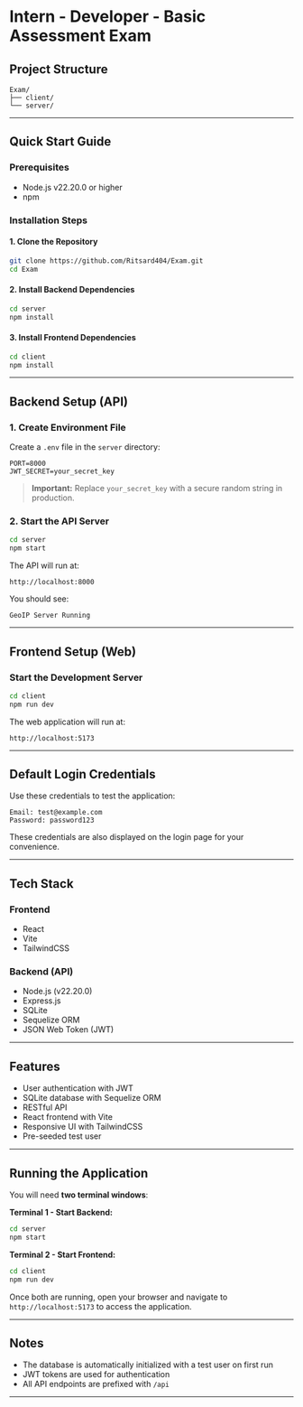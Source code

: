 # Intern - Developer - Basic Assessment Exam

## Project Structure

```
Exam/
├── client/          
└── server/         
```

---

## Quick Start Guide

### Prerequisites

- Node.js v22.20.0 or higher
- npm

### Installation Steps

#### 1. Clone the Repository

```bash
git clone https://github.com/Ritsard404/Exam.git
cd Exam
```

#### 2. Install Backend Dependencies

```bash
cd server
npm install
```

#### 3. Install Frontend Dependencies

```bash
cd client
npm install
```

---

## Backend Setup (API)

### 1. Create Environment File

Create a `.env` file in the `server` directory:

```env
PORT=8000
JWT_SECRET=your_secret_key
```

> **Important:** Replace `your_secret_key` with a secure random string in production.

### 2. Start the API Server

```bash
cd server
npm start
```

The API will run at:

```
http://localhost:8000
```

You should see:

```
GeoIP Server Running
```

---

## Frontend Setup (Web)

### Start the Development Server

```bash
cd client
npm run dev
```

The web application will run at:

```
http://localhost:5173
```

---

## Default Login Credentials

Use these credentials to test the application:

```
Email: test@example.com
Password: password123
```

These credentials are also displayed on the login page for your convenience.

---

## Tech Stack

### Frontend
- React
- Vite
- TailwindCSS

### Backend (API)
- Node.js (v22.20.0)
- Express.js
- SQLite
- Sequelize ORM
- JSON Web Token (JWT)

---

## Features

- User authentication with JWT
- SQLite database with Sequelize ORM
- RESTful API
- React frontend with Vite
- Responsive UI with TailwindCSS
- Pre-seeded test user

---

## Running the Application

You will need **two terminal windows**:

**Terminal 1 - Start Backend:**
```bash
cd server
npm start
```

**Terminal 2 - Start Frontend:**
```bash
cd client
npm run dev
```

Once both are running, open your browser and navigate to `http://localhost:5173` to access the application.

---

## Notes

- The database is automatically initialized with a test user on first run
- JWT tokens are used for authentication
- All API endpoints are prefixed with `/api`

---